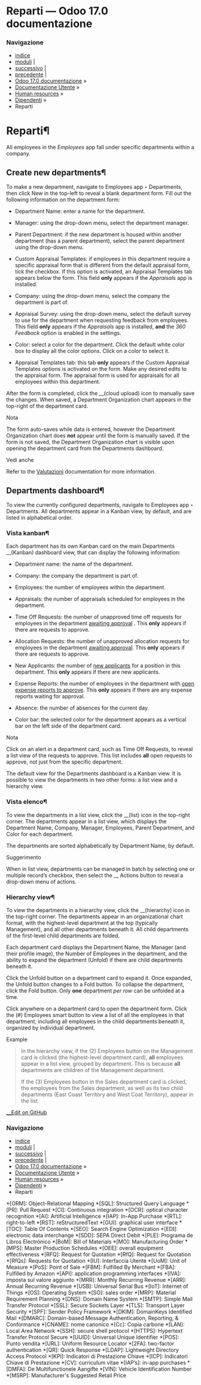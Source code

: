 # Reparti — Odoo 17.0 documentazione

### Navigazione

  * [indice](../../../genindex.html "Indice generale")
  * [moduli](../../../py-modindex.html "Indice del modulo Python") |
  * [successivo](certifications.html "Certificazioni") |
  * [precedente](new_employee.html "Nuovi dipendenti") |
  * [Odoo 17.0 documentazione](../../../index-2.html) »
  * [Documentazione Utente](../../../applications.html) »
  * [Human resources](../../hr.html) »
  * [Dipendenti](../employees.html) »
  * Reparti



# Reparti¶

All employees in the _Employees_ app fall under specific departments within a company.

## Create new departments¶

To make a new department, navigate to Employees app ‣ Departments, then click New in the top-left to reveal a blank department form. Fill out the following information on the department form:

  * Department Name: enter a name for the department.

  * Manager: using the drop-down menu, select the department manager.

  * Parent Department: if the new department is housed within another department (has a parent department), select the parent department using the drop-down menu.

  * Custom Appraisal Templates: if employees in this department require a specific appraisal form that is different from the default appraisal form, tick the checkbox. If this option is activated, an Appraisal Templates tab appears below the form. This field **only** appears if the _Appraisals_ app is installed.

  * Company: using the drop-down menu, select the company the department is part of.

  * Appraisal Survey: using the drop-down menu, select the default survey to use for the department when requesting feedback from employees. This field **only** appears if the _Appraisals_ app is installed, **and** the _360 Feedback_ option is enabled in the settings.

  * Color: select a color for the department. Click the default white color box to display all the color options. Click on a color to select it.

  * Appraisal Templates tab: this tab **only** appears if the Custom Appraisal Templates options is activated on the form. Make any desired edits to the appraisal form. The appraisal form is used for appraisals for all employees within this department.




After the form is completed, click the __(cloud upload) icon to manually save the changes. When saved, a Department Organization chart appears in the top-right of the department card.

Nota

The form auto-saves while data is entered, however the Department Organization chart does **not** appear until the form is manually saved. If the form is not saved, the Department Organization chart is visible upon opening the department card from the Departments dashboard.

Vedi anche

Refer to the [Valutazioni](../appraisals.html) documentation for more information.

## Departments dashboard¶

To view the currently configured departments, navigate to Employees app ‣ Departments. All departments appear in a Kanban view, by default, and are listed in alphabetical order.

### Vista kanban¶

Each department has its own Kanban card on the main Departments __(Kanban) dashboard view, that can display the following information:

  * Department name: the name of the department.

  * Company: the company the department is part of.

  * Employees: the number of employees within the department.

  * Appraisals: the number of appraisals scheduled for employees in the department.

  * Time Off Requests: the number of unapproved time off requests for employees in the department [awaiting approval](../time_off/management.html#time-off-manage-time-off) . This **only** appears if there are requests to approve.

  * Allocation Requests: the number of unapproved allocation requests for employees in the department [awaiting approval](../time_off/management.html#time-off-manage-allocations). This **only** appears if there are requests to approve.

  * New Applicants: the number of [new applicants](../recruitment/recruitment-flow.html#recruitment-new) for a position in this department. This **only** appears if there are new applicants.

  * Expense Reports: the number of employees in the department with [open expense reports to approve](../../finance/expenses/approve_expenses.html). This **only** appears if there are any expense reports waiting for approval.

  * Absence: the number of absences for the current day.

  * Color bar: the selected color for the department appears as a vertical bar on the left side of the department card.




Nota

Click on an alert in a department card, such as Time Off Requests, to reveal a list view of the requests to approve. This list includes **all** open requests to approve, not just from the specific department.

The default view for the Departments dashboard is a Kanban view. It is possible to view the departments in two other forms: a list view and a hierarchy view.

### Vista elenco¶

To view the departments in a list view, click the __(list) icon in the top-right corner. The departments appear in a list view, which displays the Department Name, Company, Manager, Employees, Parent Department, and Color for each department.

The departments are sorted alphabetically by Department Name, by default.

Suggerimento

When in list view, departments can be managed in batch by selecting one or multiple record’s checkbox, then select the __ Actions button to reveal a drop-down menu of actions.

### Hierarchy view¶

To view the departments in a hierarchy view, click the __(hierarchy) icon in the top-right corner. The departments appear in an organizational chart format, with the highest-level department at the top (typically Management), and all other departments beneath it. All child departments of the first-level child departments are folded.

Each department card displays the Department Name, the Manager (and their profile image), the Number of Employees in the department, and the ability to expand the department (Unfold) if there are child departments beneath it.

Click the Unfold button on a department card to expand it. Once expanded, the Unfold button changes to a Fold button. To collapse the department, click the Fold button. Only **one** department _per row_ can be unfolded at a time.

Click anywhere on a department card to open the department form. Click the (#) Employees smart button to view a list of all the employees in that department, including all employees in the child departments beneath it, organized by individual department.

Example

> In the hierarchy view, if the (2) Employees button on the Management card is clicked (the highest-level department card), **all** employees appear in a list view, grouped by department. This is because **all** departments are children of the Management department.
> 
> If the (3) Employees button in the Sales department card is clicked, the employees from the Sales department, as well as its two child departments (East Coast Territory and West Coat Territory), appear in the list.

[ __Edit on GitHub](https://github.com/odoo/documentation/edit/17.0/content/applications/hr/employees/departments.rst)

### Navigazione

  * [indice](../../../genindex.html "Indice generale")
  * [moduli](../../../py-modindex.html "Indice del modulo Python") |
  * [successivo](certifications.html "Certificazioni") |
  * [precedente](new_employee.html "Nuovi dipendenti") |
  * [Odoo 17.0 documentazione](../../../index-2.html) »
  * [Documentazione Utente](../../../applications.html) »
  * [Human resources](../../hr.html) »
  * [Dipendenti](../employees.html) »
  * Reparti


  *[ORM]: Object-Relational Mapping
  *[SQL]: Structured Query Language
  *[PR]: Pull Request
  *[CI]: Continuous integration
  *[OCR]: optical character recognition
  *[AI]: Artificial Intelligence
  *[IAP]: In-App Purchase
  *[RTL]: right-to-left
  *[RST]: reStructuredText
  *[GUI]: graphical user interface
  *[TOC]: Table Of Contents
  *[SEO]: Search Engine Optimization
  *[EDI]: electronic data interchange
  *[SDD]: SEPA Direct Debit
  *[PLE]: Programa de Libros Electrónico
  *[BoM]: Bill of Materials
  *[MO]: Manufacturing Order
  *[MPS]: Master Production Schedules
  *[OEE]: overall equipment effectiveness
  *[RFQ]: Request for Quotation
  *[RfQ]: Request for Quotation
  *[RfQs]: Requests for Quotation
  *[IU]: Interfaccia Utente
  *[UoM]: Unit of Measure
  *[PoS]: Point of Sale
  *[FBM]: Fulfilled By Merchant
  *[FBA]: Fulfilled by Amazon
  *[API]: application programming interfaces
  *[IVA]: imposta sul valore aggiunto
  *[MRR]: Monthly Recurring Revenue
  *[ARR]: Annual Recurring Revenue
  *[USB]: Universal Serial Bus
  *[IoT]: Internet of Things
  *[OS]: Operating System
  *[SO]: sales order
  *[MRP]: Material Requirement Planning
  *[DNS]: Domain Name System
  *[SMTP]: Simple Mail Transfer Protocol
  *[SSL]: Secure Sockets Layer
  *[TLS]: Transport Layer Security
  *[SPF]: Sender Policy Framework
  *[DKIM]: DomainKeys Identified Mail
  *[DMARC]: Domain-based Message Authentication, Reporting, & Conformance
  *[CNAME]: nome canonico
  *[Cc]: Copia carbone
  *[LAN]: Local Area Network
  *[SSH]: secure shell protocol
  *[HTTPS]: Hypertext Transfer Protocol Secure
  *[UUID]: Universal Unique Identifier
  *[POS]: Punto vendita
  *[URL]: Uniform Resource Locator
  *[2FA]: two-factor authentication
  *[QR]: Quick Response
  *[LDAP]: Lightweight Directory Access Protocol
  *[KPI]: Indicatori di Prestazione Chiave
  *[ICP]: Indicatori Chiave di Prestazione
  *[CV]: curriculum vitae
  *[IAP’s]: in-app purchases
  *[DMFA]: De Multifunctionele Aangifte
  *[VIN]: Vehicle Identification Number
  *[MSRP]: Manufacturer's Suggested Retail Price